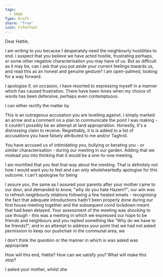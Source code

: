 ```yaml
---
tags:
  - 50QA
Type: Draft
share: "True"
icon: FiPenTool
---
```

Dear Hattie,

I am writing to you because I desperately need the neighbourly hostilities to end. I suspect that you believe we have acted hostile, frustrating perhaps, or some other negative characterisation you may have of us. But as difficult as it may be, can I ask that you put aside your current feelings towards us, and read this as an honest and genuine gesture? I am open-palmed, looking for a way forward.

I apologise if, on occasion, I have resorted to expressing myself in a manner which has caused frustration. There have been times when my choice of words has been defensive, perhaps even contemptuous.  

I can either rectify the matter by 

This is an outrageous accusation you are levelling against. I simply marked an arrow and a comment on a plan to communicate the point I was making - it couldn't possibly be an attempt at land appropriation. Honestly, it's a distressing claim to receive. Regrettably, it is is added to a list of accusations you have falsely attributed to me and/or Taghrid.

You have accused us of intimidating you, bullying or berating you - or similar characterisation - during our meeting in our garden. Adding that we mislead you into thinking that it would be a one-to-one meeting. 

I am mortified that you feel that way about the meeting. That is definitely not how I would want you to feel and can only wholeheartedly apologise for this outcome.  I can't apologise for being 

I assure you, the same as I assured your parents after your mother came to our door, and demanded to know, "why do you hate Hazem?"; our aim was to refresh neighbourly relations following a few heated emails - recognising the fact that adequate introductions hadn't been properly done during our first house meeting together and the subsequent covid lockdown meant that had been delayed. Your assessment of the meeting was shocking to use though - this was a meeting in which we expressed our hope to be friends and neighbours and you replied something like "Why do we have to be friends?", and in an attempt to address your point that we had not asked permission to keep our pushchair in the communal area, we 

I don’t think the question or the manner in which is was asked was appropriate

How will this end, Hattie? How can we satisfy you? What will make this stop?

I asked your mother, whilst she 

